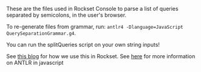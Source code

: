 These are the files used in Rockset Console to parse a list of queries separated by semicolons, in the user's browser.

To re-generate files from grammar, run: `antlr4 -Dlanguage=JavaScript QuerySeparationGrammar.g4`.

You can run the splitQueries script on your own string inputs!

See [this blog](https://rockset.com/blog/client-side-sql-query-parsing-with-antlr/) for how we use this in Rockset.
See [here](https://github.com/antlr/antlr4/blob/master/doc/javascript-target.md) for more information on ANTLR in javascript
